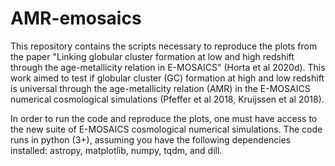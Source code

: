 # AMR-emosaics

This repository contains the scripts necessary to reproduce the plots from the paper "Linking globular cluster formation at low and high redshift through the age-metallicity relation in E-MOSAICS" (Horta et al 2020d). This work aimed to test if globular cluster (GC) formation at high and low redshift is universal through the age-metallicity relation (AMR) in the E-MOSAICS numerical cosmological simulations (Pfeffer et al 2018, Kruijssen et al 2018). 

In order to run the code and reproduce the plots, one must have access to the new suite of E-MOSAICS cosmological numerical simulations. The code runs in python (3+), assuming you have the following dependencies installed: astropy, matplotlib, numpy, tqdm, and dill.  
